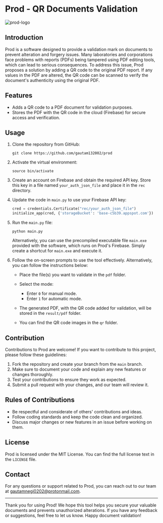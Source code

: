 # Prod - QR Documents Validation
![prod-logo](https://github.com/gautam132002/prod/assets/68372911/4792a19d-44ec-4b54-98b8-766413cc4e4d)



## Introduction

Prod is a software designed to provide a validation mark on documents to prevent alteration and forgery issues. Many laboratories and corporations face problems with reports (PDFs) being tampered using PDF editing tools, which can lead to serious consequences. To address this issue, Prod proposes a solution by adding a QR code to the original PDF report. If any values in the PDF are altered, the QR code can be scanned to verify the document's authenticity using the original PDF.

## Features

- Adds a QR code to a PDF document for validation purposes.
- Stores the PDF with the QR code in the cloud (Firebase) for secure access and verification.

## Usage

1. Clone the repository from GitHub:
   ```
   git clone https://github.com/gautam132002/prod
   ```

2. Activate the virtual environment:
   ```
   source bin/activate
   ```


3. Create an account on Firebase and obtain the required API key. Store this key in a file named `your_auth_json_file` and place it in the `rec` directory.

4. Update the code in `main.py` to use your Firebase API key:
   ```python
   cred = credentials.Certificate("rec/your_auth_json_file")
   initialize_app(cred, {'storageBucket': 'base-c5b39.appspot.com'})
   ```

5. Run the `main.py` file:
   ```
   python main.py
   ```

   Alternatively, you can use the precompiled executable file `main.exe` provided with the software, which runs on Prod's Firebase. Simply create a shortcut for `main.exe` and execute it.


6. Follow the on-screen prompts to use the tool effectively. Alternatively, you can follow the instructions below:

   - Place the file(s) you want to validate in the `pdf` folder.

   - Select the mode:
     - Enter `0` for manual mode.
     - Enter `1` for automatic mode.

   - The generated PDF, with the QR code added for validation, will be stored in the `result/pdf` folder.

   - You can find the QR code images in the `qr` folder.

## Contribution

Contributions to Prod are welcome! If you want to contribute to this project, please follow these guidelines:

1. Fork the repository and create your branch from the `main` branch.
2. Make sure to document your code and explain any new features or changes thoroughly.
3. Test your contributions to ensure they work as expected.
4. Submit a pull request with your changes, and our team will review it.

## Rules of Contributions

- Be respectful and considerate of others' contributions and ideas.
- Follow coding standards and keep the code clean and organized.
- Discuss major changes or new features in an issue before working on them.

## License

Prod is licensed under the MIT License. You can find the full license text in the `LICENSE` file.

## Contact

For any questions or support related to Prod, you can reach out to our team at gautamnegi0202@protonmail.com.

---

Thank you for using Prod! We hope this tool helps you secure your valuable documents and prevents unauthorized alterations. If you have any feedback or suggestions, feel free to let us know. Happy document validation!
